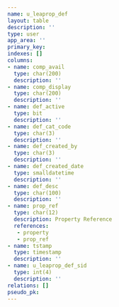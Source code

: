 ```yaml
---
name: u_leaprop_def
layout: table
description: ''
type: user
app_area: ''
primary_key: 
indexes: []
columns:
- name: comp_avail
  type: char(200)
  description: ''
- name: comp_display
  type: char(200)
  description: ''
- name: def_active
  type: bit
  description: ''
- name: def_cat_code
  type: char(3)
  description: ''
- name: def_created_by
  type: char(3)
  description: ''
- name: def_created_date
  type: smalldatetime
  description: ''
- name: def_desc
  type: char(100)
  description: ''
- name: prop_ref
  type: char(12)
  description: Property Reference
  references:
   - property
   - prop_ref
- name: tstamp
  type: timestamp
  description: ''
- name: u_leaprop_def_sid
  type: int(4)
  description: ''
relations: []
pseudo_pk: 
---
```



